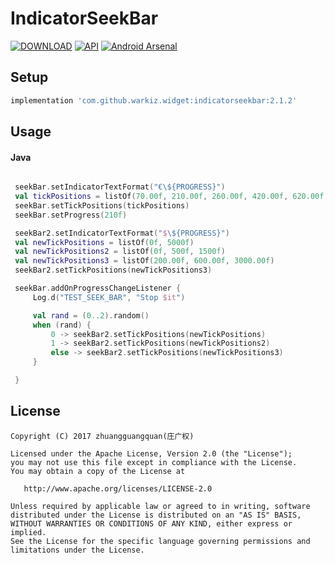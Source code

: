 # IndicatorSeekBar

[![DOWNLOAD](https://api.bintray.com/packages/warkiz/maven/indicatorseekbar/images/download.svg)](https://bintray.com/warkiz/maven/indicatorseekbar/_latestVersion)
[![API](https://img.shields.io/badge/API-14%2B-brightgreen.svg?style=flat)](https://android-arsenal.com/api?level=14)
[![Android Arsenal]( https://img.shields.io/badge/Android%20Arsenal-IndicatorSeekBar-green.svg?style=flat )]( https://android-arsenal.com/details/1/6434 )

## Setup

```gradle
implementation 'com.github.warkiz.widget:indicatorseekbar:2.1.2'
```

## Usage
#### Java

```Kotlin

 seekBar.setIndicatorTextFormat("€\${PROGRESS}")
 val tickPositions = listOf(70.00f, 210.00f, 260.00f, 420.00f, 620.00f, 1000.00f)
 seekBar.setTickPositions(tickPositions)
 seekBar.setProgress(210f)

 seekBar2.setIndicatorTextFormat("$\${PROGRESS}")
 val newTickPositions = listOf(0f, 5000f)
 val newTickPositions2 = listOf(0f, 500f, 1500f)
 val newTickPositions3 = listOf(200.00f, 600.00f, 3000.00f)
 seekBar2.setTickPositions(newTickPositions3)

 seekBar.addOnProgressChangeListener {
     Log.d("TEST_SEEK_BAR", "Stop $it")

     val rand = (0..2).random()
     when (rand) {
         0 -> seekBar2.setTickPositions(newTickPositions)
         1 -> seekBar2.setTickPositions(newTickPositions2)
         else -> seekBar2.setTickPositions(newTickPositions3)
     }

 }

```

## License

	Copyright (C) 2017 zhuangguangquan(庄广权)
	
	Licensed under the Apache License, Version 2.0 (the "License");
	you may not use this file except in compliance with the License.
	You may obtain a copy of the License at
	
	   http://www.apache.org/licenses/LICENSE-2.0
	
	Unless required by applicable law or agreed to in writing, software
	distributed under the License is distributed on an "AS IS" BASIS,
	WITHOUT WARRANTIES OR CONDITIONS OF ANY KIND, either express or implied.
	See the License for the specific language governing permissions and
	limitations under the License.
